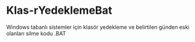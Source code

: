 # Klas-rYedeklemeBat
Windows tabanlı sistemler için klasör yedekleme ve belirtilen günden eski olanları silme kodu .BAT 
